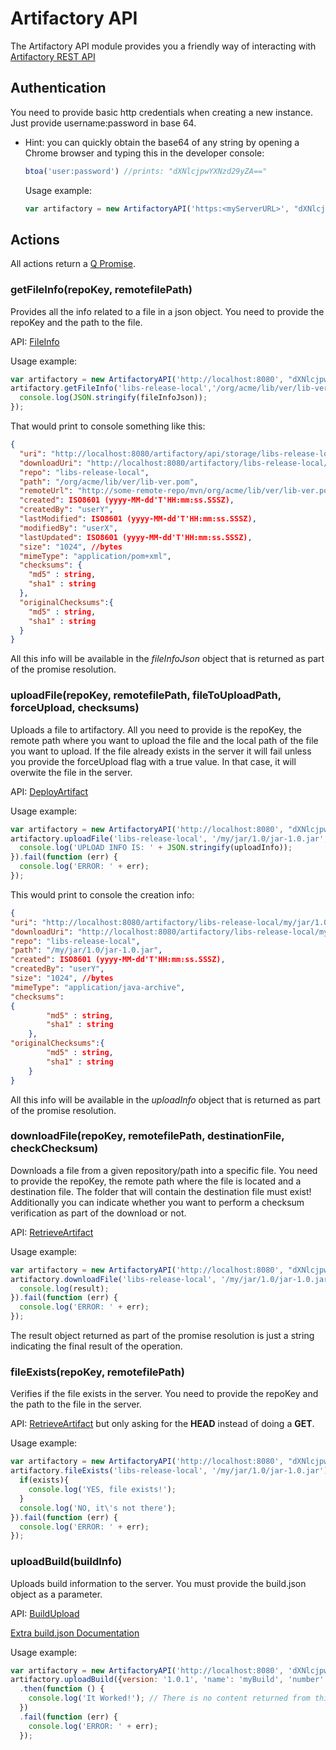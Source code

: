 # Artifactory API
The Artifactory API module provides you a friendly way of interacting with [Artifactory REST API](http://www.jfrog.com/confluence/display/RTF/Artifactory+REST+API)

## Authentication
You need to provide basic http credentials when creating a new instance. Just provide username:password in base 64.
* Hint: you can quickly obtain the base64 of any string by opening a Chrome browser and typing this in the developer console:

  ```javascript
  btoa('user:password') //prints: "dXNlcjpwYXNzd29yZA=="
  ```

  Usage example:

  ```javascript
  var artifactory = new ArtifactoryAPI('https:<myServerURL>', "dXNlcjpwYXNzd29yZA==");
  ```

## Actions
All actions return a [Q Promise](https://github.com/kriskowal/q).

### getFileInfo(repoKey, remotefilePath)
Provides all the info related to a file in a json object. You need to provide the repoKey and the path to the file.

API: [FileInfo](http://www.jfrog.com/confluence/display/RTF/Artifactory+REST+API#ArtifactoryRESTAPI-FileInfo)

  Usage example:

  ```javascript
  var artifactory = new ArtifactoryAPI('http://localhost:8080', "dXNlcjpwYXNzd29yZA==");
  artifactory.getFileInfo('libs-release-local','/org/acme/lib/ver/lib-ver.pom').then(function(fileInfoJson){
    console.log(JSON.stringify(fileInfoJson));
  });
  ```

  That would print to console something like this:

  ```json
  {
    "uri": "http://localhost:8080/artifactory/api/storage/libs-release-local/org/acme/lib/ver/lib-ver.pom",
    "downloadUri": "http://localhost:8080/artifactory/libs-release-local/org/acme/lib/ver/lib-ver.pom",
    "repo": "libs-release-local",
    "path": "/org/acme/lib/ver/lib-ver.pom",
    "remoteUrl": "http://some-remote-repo/mvn/org/acme/lib/ver/lib-ver.pom",
    "created": ISO8601 (yyyy-MM-dd'T'HH:mm:ss.SSSZ),
    "createdBy": "userY",
    "lastModified": ISO8601 (yyyy-MM-dd'T'HH:mm:ss.SSSZ),
    "modifiedBy": "userX",
    "lastUpdated": ISO8601 (yyyy-MM-dd'T'HH:mm:ss.SSSZ),
    "size": "1024", //bytes
    "mimeType": "application/pom+xml",
    "checksums": {
      "md5" : string,
      "sha1" : string
    },
    "originalChecksums":{
      "md5" : string,
      "sha1" : string
    }
  }
  ```
  All this info will be available in the *fileInfoJson* object that is returned as part of the promise resolution.

### uploadFile(repoKey, remotefilePath, fileToUploadPath, forceUpload, checksums)
Uploads a file to artifactory. All you need to provide is the repoKey, the remote path where you want to upload the file and the local path of the file you want to upload. If the file already exists in the server it will fail unless you provide the forceUpload flag with a true value. In that case, it will overwite the file in the server.

API: [DeployArtifact](http://www.jfrog.com/confluence/display/RTF/Artifactory+REST+API#ArtifactoryRESTAPI-DeployArtifact)

Usage example:

```javascript
var artifactory = new ArtifactoryAPI('http://localhost:8080', "dXNlcjpwYXNzd29yZA==");
artifactory.uploadFile('libs-release-local', '/my/jar/1.0/jar-1.0.jar', '/Users/user/artifacts/jar-1.0.jar').then(function (uploadInfo) {
  console.log('UPLOAD INFO IS: ' + JSON.stringify(uploadInfo));
}).fail(function (err) {
  console.log('ERROR: ' + err);
});
```
This would print to console the creation info:

```json
{
"uri": "http://localhost:8080/artifactory/libs-release-local/my/jar/1.0/jar-1.0.jar",
"downloadUri": "http://localhost:8080/artifactory/libs-release-local/my/jar/1.0/jar-1.0.jar",
"repo": "libs-release-local",
"path": "/my/jar/1.0/jar-1.0.jar",
"created": ISO8601 (yyyy-MM-dd'T'HH:mm:ss.SSSZ),
"createdBy": "userY",
"size": "1024", //bytes
"mimeType": "application/java-archive",
"checksums":
{
        "md5" : string,
        "sha1" : string
    },
"originalChecksums":{
        "md5" : string,
        "sha1" : string
    }
}
```
All this info will be available in the *uploadInfo* object that is returned as part of the promise resolution.

### downloadFile(repoKey, remotefilePath, destinationFile, checkChecksum)
Downloads a file from a given repository/path into a specific file. You need to provide the repoKey, the remote path where the file is located and a destination file. The folder that will contain the destination file must exist! Additionally you can indicate whether you want to perform a checksum verification as part of the download or not.

API: [RetrieveArtifact](http://www.jfrog.com/confluence/display/RTF/Artifactory+REST+API#ArtifactoryRESTAPI-RetrieveArtifact)

Usage example:

```javascript
var artifactory = new ArtifactoryAPI('http://localhost:8080', "dXNlcjpwYXNzd29yZA==");
artifactory.downloadFile('libs-release-local', '/my/jar/1.0/jar-1.0.jar', '/Users/user/Downloads/myJar.jar', true).then(function (result) {
  console.log(result);
}).fail(function (err) {
  console.log('ERROR: ' + err);
});
```
The result object returned as part of the promise resolution is just a string indicating the final result of the operation.

### fileExists(repoKey, remotefilePath)
Verifies if the file exists in the server. You need to provide the repoKey and the path to the file in the server.

API: [RetrieveArtifact](http://www.jfrog.com/confluence/display/RTF/Artifactory+REST+API#ArtifactoryRESTAPI-RetrieveArtifact) but only asking for the **HEAD** instead of doing a **GET**.

Usage example:
```javascript
var artifactory = new ArtifactoryAPI('http://localhost:8080', "dXNlcjpwYXNzd29yZA==");
artifactory.fileExists('libs-release-local', '/my/jar/1.0/jar-1.0.jar').then(function (exists) {
  if(exists){
    console.log('YES, file exists!');
  }
  console.log('NO, it\'s not there');
}).fail(function (err) {
  console.log('ERROR: ' + err);
});
```

### uploadBuild(buildInfo)
Uploads build information to the server. You must provide the build.json object as a parameter.

API: [BuildUpload](https://www.jfrog.com/confluence/display/RTF/Artifactory+REST+API#ArtifactoryRESTAPI-BuildUpload)

[Extra build.json Documentation](https://github.com/JFrogDev/build-info#build-info-json-format)

Usage example:
```javascript
var artifactory = new ArtifactoryAPI('http://localhost:8080', 'dXNlcjpwYXNzd29yZA==');
artifactory.uploadBuild({version: '1.0.1', 'name': 'myBuild', 'number': 1234})
  .then(function () {
    console.log('It Worked!'); // There is no content returned from this call if it passes.
  })
  .fail(function (err) {
    console.log('ERROR: ' + err);
  });
```
